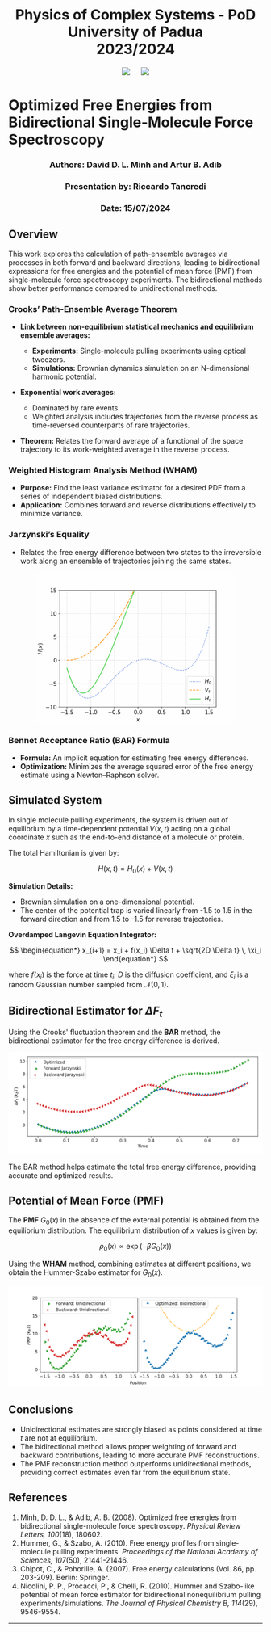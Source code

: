 <h1 align="center">Physics of Complex Systems - PoD<br> University of Padua <br> 2023/2024</h1>

<p align="center">
  <img src="https://user-images.githubusercontent.com/62724611/166108149-7629a341-bbca-4a3e-8195-67f469a0cc08.png" height="150"/>
   
  <img src="https://user-images.githubusercontent.com/62724611/166108076-98afe0b7-802c-4970-a2d5-bbb997da759c.png" height="150"/>
</p>

# Optimized Free Energies from Bidirectional Single-Molecule Force Spectroscopy

<h3 align="center"><b>Authors: </b>David D. L. Minh and Artur B. Adib<br></h3>

<h3 align="center"><b>Presentation by: </b>Riccardo Tancredi<br></h3>
<h3 align="center"><b>Date: </b>15/07/2024<br></h3>

## Overview

This work explores the calculation of path-ensemble averages via processes in both forward and backward directions, leading to bidirectional expressions for free energies and the potential of mean force (PMF) from single-molecule force spectroscopy experiments. The bidirectional methods show better performance compared to unidirectional methods.

### Crooks’ Path-Ensemble Average Theorem

- **Link between non-equilibrium statistical mechanics and equilibrium ensemble averages:**
  - **Experiments:** Single-molecule pulling experiments using optical tweezers.
  - **Simulations:** Brownian dynamics simulation on an N-dimensional harmonic potential.

- **Exponential work averages:**
  - Dominated by rare events.
  - Weighted analysis includes trajectories from the reverse process as time-reversed counterparts of rare trajectories.

- **Theorem:** Relates the forward average of a functional of the space trajectory to its work-weighted average in the reverse process.

### Weighted Histogram Analysis Method (WHAM)

- **Purpose:** Find the least variance estimator for a desired PDF from a series of independent biased distributions.
- **Application:** Combines forward and reverse distributions effectively to minimize variance.

### Jarzynski’s Equality

- Relates the free energy difference between two states to the irreversible work along an ensemble of trajectories joining the same states.

<img src="imgs/Hamiltonian.gif" width="400" style="display: block; margin: auto;" />

### Bennet Acceptance Ratio (BAR) Formula

- **Formula:** An implicit equation for estimating free energy differences.
- **Optimization:** Minimizes the average squared error of the free energy estimate using a Newton–Raphson solver.



## Simulated System

In single molecule pulling experiments, the system is driven out of equilibrium by a time-dependent potential $V(x, t)$ acting on a global coordinate $x$ such as the end-to-end distance of a molecule or protein.

The total Hamiltonian is given by:

$$
\begin{equation*}
  H(x, t) = H_0(x) + V(x, t)
\end{equation*}
$$

**Simulation Details:**
- Brownian simulation on a one-dimensional potential.
- The center of the potential trap is varied linearly from -1.5 to 1.5 in the forward direction and from 1.5 to -1.5 for reverse trajectories.

**Overdamped Langevin Equation Integrator:**

$$
\begin{equation*} 
  x_{i+1} = x_i + f(x_i) \Delta t + \sqrt{2D \Delta t} \, \xi_i 
\end{equation*}
$$

where $f(x_i)$ is the force at time $t_i$, $D$ is the diffusion coefficient, and $\xi_i$ is a random Gaussian number sampled from $\mathcal{N}(0, 1)$.


## Bidirectional Estimator for $\Delta F_t$

Using the Crooks' fluctuation theorem and the **BAR** method, the bidirectional estimator for the free energy difference is derived.

![First Image](imgs/Figure1.png)

The BAR method helps estimate the total free energy difference, providing accurate and optimized results.



## Potential of Mean Force (PMF)

The **PMF** $G_0(x)$ in the absence of the external potential is obtained from the equilibrium distribution. The equilibrium distribution of $x$ values is given by:

$$
\begin{equation*}
  \rho_0(x) \propto \exp(-\beta G_0(x))
\end{equation*}
$$

Using the **WHAM** method, combining estimates at different positions, we obtain the Hummer-Szabo estimator for $G_0(x)$.

![Second Image](imgs/Figure2.png)


## Conclusions

- Unidirectional estimates are strongly biased as points considered at time *t* are not at equilibrium.
- The bidirectional method allows proper weighting of forward and backward contributions, leading to more accurate PMF reconstructions.
- The PMF reconstruction method outperforms unidirectional methods, providing correct estimates even far from the equilibrium state.


## References

1. Minh, D. D. L., & Adib, A. B. (2008). Optimized free energies from bidirectional single-molecule force spectroscopy. *Physical Review Letters, 100*(18), 180602.
2. Hummer, G., & Szabo, A. (2010). Free energy profiles from single-molecule pulling experiments. *Proceedings of the National Academy of Sciences, 107*(50), 21441-21446.
3. Chipot, C., & Pohorille, A. (2007). Free energy calculations (Vol. 86, pp. 203-209). Berlin: Springer.
4. Nicolini, P. P., Procacci, P., & Chelli, R. (2010). Hummer and Szabo-like potential of mean force estimator for bidirectional nonequilibrium pulling experiments/simulations. *The Journal of Physical Chemistry B, 114*(29), 9546-9554.

---
